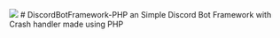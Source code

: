 <img src="https://cdn.discordapp.com/attachments/997562428529328188/1027912099848007680/Framework_Logo.png"> # DiscordBotFramework-PHP
an Simple Discord Bot Framework with Crash handler made using PHP
